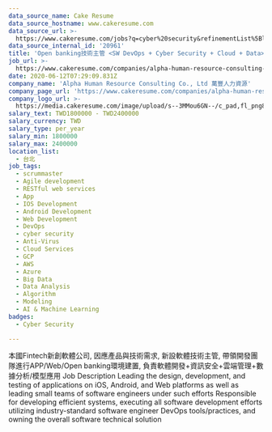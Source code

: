 ```yaml
---
data_source_name: Cake Resume
data_source_hostname: www.cakeresume.com
data_source_url: >-
  https://www.cakeresume.com/jobs?q=cyber%20security&refinementList%5Blang_name%5D%5B0%5D=English&refinementList%5Bsalary_type%5D=per_year&range%5Bsalary_range%5D%5Bmin%5D=1000000
data_source_internal_id: '20961'
title: 'Open banking技術主管 <SW DevOps + Cyber Security + Cloud + Data>(Fintech, 台北)'
job_url: >-
  https://www.cakeresume.com/companies/alpha-human-resource-consulting-co-ltd/jobs/commerce-manager-american-commodity-taipei
date: 2020-06-12T07:29:09.831Z
company_name: 'Alpha Human Resource Consulting Co., Ltd 萬豐人力資源'
company_page_url: 'https://www.cakeresume.com/companies/alpha-human-resource-consulting-co-ltd'
company_logo_url: >-
  https://media.cakeresume.com/image/upload/s--3MMou6GN--/c_pad,fl_png8,h_200,w_200/v1560482558/x3eymfkjvjbxlnnzw2el.png
salary_text: TWD1800000 - TWD2400000
salary_currency: TWD
salary_type: per_year
salary_min: 1800000
salary_max: 2400000
location_list:
  - 台北
job_tags:
  - scrummaster
  - Agile development
  - RESTful web services
  - App
  - IOS Development
  - Android Development
  - Web Development
  - DevOps
  - cyber security
  - Anti-Virus
  - Cloud Services
  - GCP
  - AWS
  - Azure
  - Big Data
  - Data Analysis
  - Algorithm
  - Modeling
  - AI & Machine Learning
badges:
  - Cyber Security

---
```


本國Fintech新創軟體公司, 因應產品與技術需求, 新設軟體技術主管, 帶領開發團隊進行APP/Web/Open banking環境建置, 負責軟體開發+資訊安全+雲端管理+數據分析/模型應用 Job Description Leading the design, development, and testing of applications on iOS, Android, and Web platforms as well as leading small teams of software engineers under such efforts Responsible for developing efficient systems, executing all software development efforts utilizing industry-standard software engineer DevOps tools/practices, and owning the overall software technical solution
